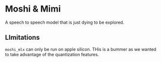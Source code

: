 # Moshi & Mimi
A speech to speech model that is just dying to be explored.

## LImitations
`moshi_mlx` can only be run on apple silicon. THis is a bummer as we wanted to take advantage of the quantization features.